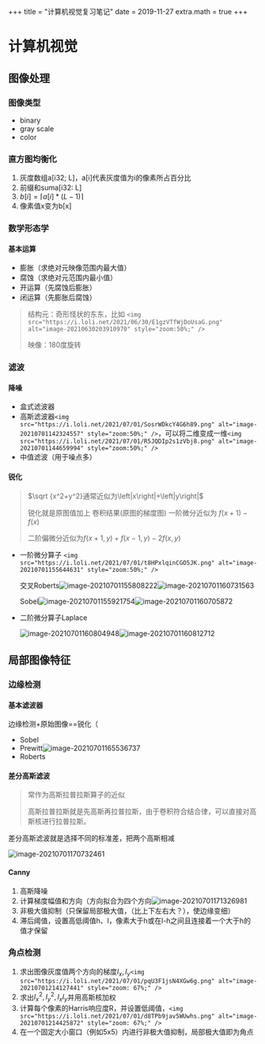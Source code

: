 +++
title = "计算机视觉复习笔记"
date = 2019-11-27
extra.math = true
+++

# 计算机视觉

## 图像处理

### 图像类型

- binary
- gray scale
- color

### 直方图均衡化

1. 灰度数组a[i32; L]，a[i]代表灰度值为i的像素所占百分比
2. 前缀和suma[i32: L]
3. $b[i]=\lceil a[i]*(L-1) \rceil$
4. 像素值x变为b[x]

### 数学形态学

#### 基本运算

- 膨胀（求绝对元映像范围内最大值）
- 腐蚀（求绝对元范围内最小值）
- 开运算（先腐蚀后膨胀）
- 闭运算（先膨胀后腐蚀）

> 结构元：奇形怪状的东东，比如 `<img src="https://i.loli.net/2021/06/30/E1gzVTfWjDoUsaG.png" alt="image-20210630203910970" style="zoom:50%;" />`
>
> 映像：180度旋转

### 滤波

#### 降噪

- 盒式滤波器
- 高斯滤波器`<img src="https://i.loli.net/2021/07/01/SosrWDkcY4G6h89.png" alt="image-20210701142324557" style="zoom:50%;" />`，可以将二维变成一维`<img src="https://i.loli.net/2021/07/01/R5JQDIp2s1zVbj8.png" alt="image-20210701144659994" style="zoom:50%;" />`
- 中值滤波（用于噪点多）

#### 锐化

> $\sqrt {x^2+y^2}通常近似为\left|x\right|+\left|y\right|$
>
> 锐化就是原图值加上 卷积结果(原图的梯度图)
> 一阶微分近似为 $f(x+1)-f(x)$
>
> 二阶偏微分近似为$f(x+1,y)+f(x-1,y)-2f(x,y)$

- 一阶微分算子 `<img src="https://i.loli.net/2021/07/01/t8HPxlqinCGO5JK.png" alt="image-20210701155644631" style="zoom:50%;" />`

  交叉Roberts![image-20210701155808222](https://i.loli.net/2021/07/01/TCt2rRvZ7J9M3Yq.png)![image-20210701160731563](https://i.loli.net/2021/07/01/k2YRpHWrLhtnmBU.png)

  Sobel![image-20210701155921754](https://i.loli.net/2021/07/01/PdmVUh3zvckb2ei.png)![image-20210701160705872](https://i.loli.net/2021/07/01/9ftJYpQ64GLH3ai.png)
- 二阶微分算子Laplace

  ![image-20210701160804948](https://i.loli.net/2021/07/01/MnjhNbAugZfxR4V.png)![image-20210701160812712](https://i.loli.net/2021/07/01/9TqApBZYbJirFWG.png)

## 局部图像特征

### 边缘检测

#### 基本滤波器

边缘检测+原始图像==锐化（

- Sobel
- Prewitt![image-20210701165536737](https://i.loli.net/2021/07/01/235QOLZGBxqNwAb.png)
- Roberts

#### 差分高斯滤波

> 常作为高斯拉普拉斯算子的近似
>
> 高斯拉普拉斯就是先高斯再拉普拉斯，由于卷积符合结合律，可以直接对高斯核进行拉普拉斯。

差分高斯滤波就是选择不同的标准差，把两个高斯相减

![image-20210701170732461](https://i.loli.net/2021/07/01/Fr4PNMx6GCU9RLD.png)

#### Canny

1. 高斯降噪
2. 计算梯度幅值和方向（方向拟合为四个方向![image-20210701171326981](https://i.loli.net/2021/07/01/3HyaRsJdYEKN718.png)
3. 非极大值抑制（只保留局部极大值，（比上下左右大？），使边缘变细）
4. 滞后阈值，设置高低阈值h、l，像素大于h或在l-h之间且连接着一个大于h的值才保留

### 角点检测

1. 求出图像灰度值两个方向的梯度$I_x,I_y$`<img src="https://i.loli.net/2021/07/01/pqU3F1jsN4XGw6g.png" alt="image-20210701214127441" style="zoom: 67%;" />`
2. 求出$I_x^2, I_y^2, I_xI_y$并用高斯核加权
3. 计算每个像素的Harris响应度R，并设置低阈值，`<img src="https://i.loli.net/2021/07/01/d8TPb9jav5WUwhs.png" alt="image-20210701214425872" style="zoom: 67%;" />`
4. 在一个固定大小窗口（例如5x5）内进行非极大值抑制，局部极大值即为角点
